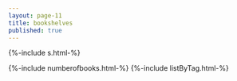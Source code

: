 ```yaml
---
layout: page-11
title: bookshelves
published: true
---
```


{%-include s.html-%}

{%-include numberofbooks.html-%}
{%-include listByTag.html-%}

